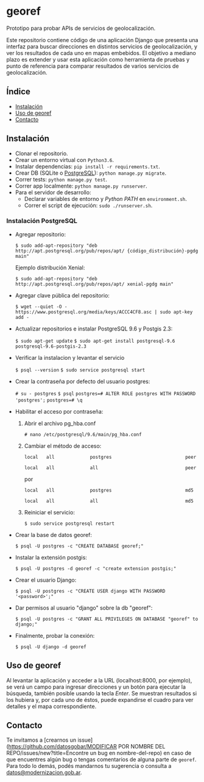 # georef
Prototipo para probar APIs de servicios de geolocalización.

Este repositorio contiene código de una aplicación Django que presenta una interfaz para buscar direcciones en distintos servicios de geolocalización, y ver los resultados de cada uno en mapas embebidos.
El objetivo a mediano plazo es extender y usar esta aplicación como herramienta de pruebas y punto de referencia para comparar resultados de varios servicios de geolocalización.

## Índice 
* [Instalación](#instalación)
* [Uso de georef](#uso-de-georef)
* [Contacto](#contacto)

## Instalación

* Clonar el repositorio.
* Crear un entorno virtual con `Python3.6`.
* Instalar dependencias: `pip install -r requirements.txt`.
* Crear DB (SQLite o [PostgreSQL](#instalación-postgresql)): `python manage.py migrate`.
* Correr tests: `python manage.py test`.
* Correr app localmente: `python manage.py runserver`.
* Para el servidor de desarrollo:
    * Declarar variables de entorno y *Python PATH* en `environment.sh`.
    * Correr el script de ejecución: `sudo ./runserver.sh`.

### Instalación PostgreSQL

* Agregar repositorio:

    `$ sudo add-apt-repository "deb http://apt.postgresql.org/pub/repos/apt/ {código_distribución}-pgdg main"`

    Ejemplo distribución Xenial:

    `$ sudo add-apt-repository "deb http://apt.postgresql.org/pub/repos/apt/ xenial-pgdg main"`
    
* Agregar clave pública del repositorio:

    `$ wget --quiet -O - https://www.postgresql.org/media/keys/ACCC4CF8.asc | sudo apt-key add -`
    
* Actualizar repositorios e instalar PostgreSQL 9.6 y Postgis 2.3:

    `$ sudo apt-get update`
    `$ sudo apt-get install postgresql-9.6 postgresql-9.6-postgis-2.3`
    
* Verificar la instalacion y levantar el servicio

    `$ psql --version`
    `$ sudo service postgresql start`
    
* Crear la contraseña por defecto del usuario postgres:

    `# su - postgres`
    `$ psql`
    `postgres=# ALTER ROLE postgres WITH PASSWORD 'postgres';`
    `postgres=# \q`
    
* Habilitar el acceso por contraseña:
    1. Abrir el archivo pg_hba.conf
    
        `# nano /etc/postgresql/9.6/main/pg_hba.conf`
         
    2. Cambiar el método de acceso:
    
        `local   all             postgres                           peer`

        `local   all             all                                peer`

        por
    
        `local   all             postgres                           md5`
        
        `local   all             all                                md5`
        
    3. Reiniciar el servicio:
    
        `$ sudo service postgresql restart`
        
* Crear la base de datos georef:

    `$ psql -U postgres -c "CREATE DATABASE georef;"`
    
* Instalar la extensión postgis:

    `$ psql -U postgres -d georef -c "create extension postgis;"`
        
* Crear el usuario Django:

    `$ psql -U postgres -c "CREATE USER django WITH PASSWORD '<password>';"`
    
* Dar permisos al usuario "django" sobre la db "georef":

    `$ psql -U postgres -c "GRANT ALL PRIVILEGES ON DATABASE "georef" to django;"`

* Finalmente, probar la conexión:

    `$ psql -U django -d georef`

## Uso de georef
Al levantar la aplicación y acceder a la URL (localhost:8000, por ejemplo), se verá un campo para ingresar direcciones y un botón para ejecutar la búsqueda, también posible usando la tecla *Enter*.
Se muestran resultados si los hubiera y, por cada uno de éstos, puede expandirse el cuadro para ver detalles y el mapa correspondiente.

## Contacto
Te invitamos a [crearnos un issue](https://github.com/datosgobar/MODIFICAR POR NOMBRE DEL REPO/issues/new?title=Encontre un bug en nombre-del-repo) en caso de que encuentres algún bug o tengas comentarios de alguna parte de `georef`. Para todo lo demás, podés mandarnos tu sugerencia o consulta a [datos@modernizacion.gob.ar](mailto:datos@modernizacion.gob.ar).